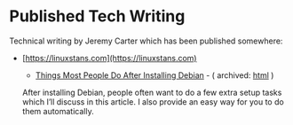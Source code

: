 ﻿# Published Tech Writing

Technical writing by Jeremy Carter which has been published somewhere:

* [https://linuxstans.com](https://linuxstans.com)

    - [Things Most People Do After Installing Debian](https://linuxstans.com/things-most-people-do-after-installing-debian/) - ( archived: [html](https://defcronyke.github.io/published-tech-writing/linuxstans.com/things-most-people-do-after-installing-debian/html/) )

    After installing Debian, people often want to do a few extra setup tasks which I’ll discuss in this article. I also provide an easy way for you to do them automatically.
